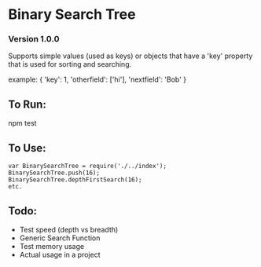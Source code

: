# Binary Search Tree
### Version 1.0.0

Supports simple values (used as keys) or objects that have a 'key' property that is used for sorting and searching.

example: { 'key': 1, 'otherfield': ['hi'], 'nextfield': 'Bob' }

## To Run:

npm test

## To Use:

	var BinarySearchTree = require('./../index');
	BinarySearchTree.push(16);
	BinarySearchTree.depthFirstSearch(16);
	etc.

## Todo:

* Test speed (depth vs breadth)
* Generic Search Function
* Test memory usage
* Actual usage in a project
